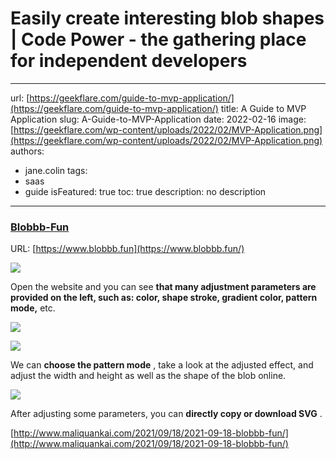 # Easily create interesting blob shapes | Code Power - the gathering place for independent developers
* * *

url: [https://geekflare.com/guide-to-mvp-application/](https://geekflare.com/guide-to-mvp-application/)
title: A Guide to MVP Application
slug: A-Guide-to-MVP-Application
date: 2022-02-16
image: [https://geekflare.com/wp-content/uploads/2022/02/MVP-Application.png](https://geekflare.com/wp-content/uploads/2022/02/MVP-Application.png)
authors:

-   jane.colin
    tags:
-   saas
-   guide
    isFeatured: true
    toc: true
    description: no description

* * *

### [](#Blobbb-Fun "Blobbb-Fun")[Blobbb-Fun](https://www.blobbb.fun/)

URL: [https://www.blobbb.fun](https://www.blobbb.fun/)

![](https://maliquankai.oss-cn-shenzhen.aliyuncs.com/%E5%AE%98%E7%BD%91/%E8%BD%BB%E6%9D%BE%E5%88%9B%E5%BB%BA%E6%9C%89%E8%B6%A3%E7%9A%84Blob%E5%BD%A2%E7%8A%B6/1.jpeg)

Open the website and you can see **that many adjustment parameters are provided on the left, such as: color, shape stroke, gradient color, pattern mode,** etc.

![](https://maliquankai.oss-cn-shenzhen.aliyuncs.com/%E5%AE%98%E7%BD%91/%E8%BD%BB%E6%9D%BE%E5%88%9B%E5%BB%BA%E6%9C%89%E8%B6%A3%E7%9A%84Blob%E5%BD%A2%E7%8A%B6/2.jpeg)

![](https://maliquankai.oss-cn-shenzhen.aliyuncs.com/%E5%AE%98%E7%BD%91/%E8%BD%BB%E6%9D%BE%E5%88%9B%E5%BB%BA%E6%9C%89%E8%B6%A3%E7%9A%84Blob%E5%BD%A2%E7%8A%B6/3.png)

We can **choose the pattern mode** , take a look at the adjusted effect, and adjust the width and height as well as the shape of the blob online.

![](https://maliquankai.oss-cn-shenzhen.aliyuncs.com/%E5%AE%98%E7%BD%91/%E8%BD%BB%E6%9D%BE%E5%88%9B%E5%BB%BA%E6%9C%89%E8%B6%A3%E7%9A%84Blob%E5%BD%A2%E7%8A%B6/4.jpeg)

After adjusting some parameters, you can **directly copy or download SVG** .

 [http://www.maliquankai.com/2021/09/18/2021-09-18-blobbb-fun/](http://www.maliquankai.com/2021/09/18/2021-09-18-blobbb-fun/)
